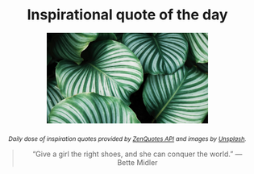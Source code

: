 
<div align="center">

# Inspirational quote of the day

<img src="./data/photo.jpeg" alt="Beautiful nature photo" width="320" height="180">

<sub><i>Daily dose of inspiration quotes provided by [ZenQuotes API](https://zenquotes.io/) and images by [Unsplash](https://unsplash.com/).</i></sub>


<blockquote>&ldquo;Give a girl the right shoes, and she can conquer the world.&rdquo; &mdash; <footer>Bette Midler</footer></blockquote>

</div>
